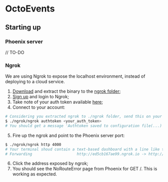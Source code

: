 # OctoEvents

## Starting up

### Phoenix server

// TO-DO

### Ngrok

We are using Ngrok to expose the localhost environment, instead of deploying to a cloud service.

1. [Download](https://ngrok.com/download) and extract the binary to the [ngrok folder](./ngrok);
2. [Sign up](https://dashboard.ngrok.com/signup) and login to Ngrok;
3. Take note of your auth token available [here](https://dashboard.ngrok.com/get-started/your-authtoken);
4. Connect to your account:
```bash
# Considering you extracted ngrok to ./ngrok folder, send this on your terminal
$ ./ngrok/ngrok authtoken <your_auth_token>
# You should get a message 'Authtoken saved to configuration file(...)'
```
5. Fire up the ngrok and point to the Phoenix server port:
```bash
$ ./ngrok/ngrok http 4000
# Your terminal shoud contain a text-based dashboard with a line like this:
# Forwarding                    http://ed5cb167ae99.ngrok.io -> http://localhost:4000
```
6. Click the address exposed by ngrok;
7. You should see the NoRouteError page from Phoenix for GET /. This is working as expected.
